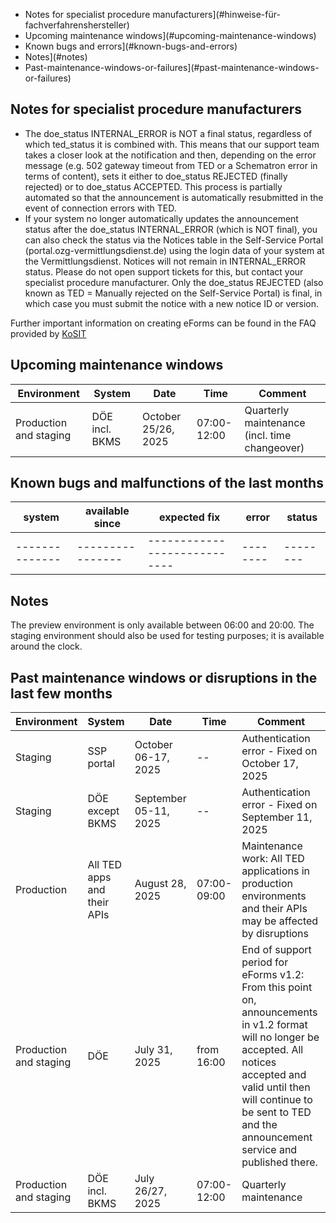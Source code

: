 - Notes for specialist procedure manufacturers](#hinweise-für-fachverfahrenshersteller)
- Upcoming maintenance windows](#upcoming-maintenance-windows)
- Known bugs and errors](#known-bugs-and-errors)
- Notes](#notes)
- Past-maintenance-windows-or-failures](#past-maintenance-windows-or-failures)

## Notes for specialist procedure manufacturers
- The doe_status INTERNAL_ERROR is NOT a final status, regardless of which ted_status it is combined with. This means that our support team takes a closer look at the notification and then, depending on the error message (e.g. 502 gateway timeout from TED or a Schematron error in terms of content), sets it either to doe_status REJECTED (finally rejected) or to doe_status ACCEPTED. This process is partially automated so that the announcement is automatically resubmitted in the event of connection errors with TED.
- If your system no longer automatically updates the announcement status after the doe_status INTERNAL_ERROR (which is NOT final), you can also check the status via the Notices table in the Self-Service Portal (portal.ozg-vermittlungsdienst.de) using the login data of your system at the Vermittlungsdienst. Notices will not remain in INTERNAL_ERROR status. Please do not open support tickets for this, but contact your specialist procedure manufacturer. Only the doe_status REJECTED (also known as TED = Manually rejected on the Self-Service Portal) is final, in which case you must submit the notice with a new notice ID or version.

Further important information on creating eForms can be found in the FAQ provided by [KoSIT](https://xeinkauf.de/eforms-de/faq/)

## Upcoming maintenance windows

| Environment | System | Date | Time | Comment |
|-------------|----------------------------------|------------|-------------------|---------------------|
| Production and staging | DÖE incl. BKMS | October 25/26, 2025 | 07:00-12:00 | Quarterly maintenance (incl. time changeover) |

## Known bugs and malfunctions of the last months

| system | available since | expected fix | error | status |
|--------------|----------------|----------------------------|--------|--------|
|--------------|----------------|----------------------------|--------|--------|

## Notes

The preview environment is only available between 06:00 and 20:00. The staging environment should also be used for testing purposes; it is available around the clock.

## Past maintenance windows or disruptions in the last few months

| Environment | System | Date | Time | Comment |
|--------------------------|---------------------|------------|-------------------|---------------------|
| Staging | SSP portal | October 06-17, 2025| -- | Authentication error - Fixed on October 17, 2025 |
| Staging | DÖE except BKMS | September 05-11, 2025 | -- | Authentication error - Fixed on September 11, 2025 |
| Production | All TED apps and their APIs | August 28, 2025 | 07:00-09:00 | Maintenance work: All TED applications in production environments and their APIs may be affected by disruptions |
| Production and staging | DÖE | July 31, 2025 | from 16:00 | End of support period for eForms v1.2: From this point on, announcements in v1.2 format will no longer be accepted. All notices accepted and valid until then will continue to be sent to TED and the announcement service and published there. |
| Production and staging | DÖE incl. BKMS | July 26/27, 2025 | 07:00-12:00 | Quarterly maintenance |
